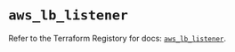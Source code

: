 # `aws_lb_listener`

Refer to the Terraform Registory for docs: [`aws_lb_listener`](https://registry.terraform.io/providers/hashicorp/aws/4.65.0/docs/resources/lb_listener).
